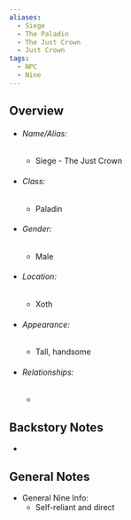 ```yaml
---
aliases:
  - Siege
  - The Paladin
  - The Just Crown
  - Just Crown
tags:
  - NPC
  - Nine
---
```

## Overview
- ###### Name/Alias:  
	- Siege - The Just Crown
- ###### Class:
	- Paladin
- ###### Gender: 
	- Male
- ###### Location: 
	- Xoth
- ###### Appearance:
	- Tall, handsome
- ###### Relationships: 
	- 



## Backstory Notes

- 




## General Notes

-  General Nine Info:
	- Self-reliant and direct
